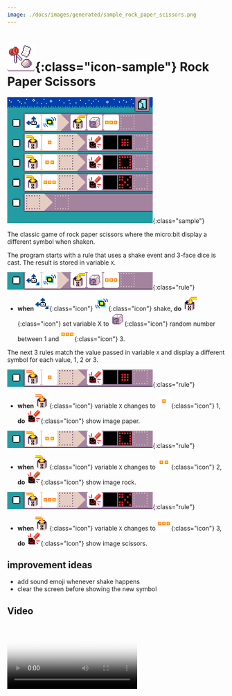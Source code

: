```yaml
---
image: ./docs/images/generated/sample_rock_paper_scissors.png
---
```


# ![Rock Paper Scissors icon](../images/generated/icon_sample_rock_paper_scissors.png){:class="icon-sample"} Rock Paper Scissors

![Rock Paper Scissors MicroCode program](../images/generated/sample_rock_paper_scissors.png){:class="sample"}

The classic game of rock paper scissors
where the micro:bit display a different
symbol when shaken.

The program starts with a rule that uses
a shake event and 3-face dice is cast. The result is stored in variable `X`.

![when shake, set variable X to random number up to 3](../images/generated/sample_rock_paper_scissors_page_1_rule_1.png){:class="rule"}

-   **when** ![accelerometer](../images/generated/icon_S3.png){:class="icon"} ![shake](../images/generated/icon_F17_shake.png){:class="icon"} shake, **do** ![set variable X](../images/generated/icon_A9A.png){:class="icon"} set variable X to ![dice](../images/generated/icon_M22.png){:class="icon"} random number between 1 and ![value 3](../images/generated/icon_M8.png){:class="icon"} 3.

The next 3 rules match the value passed in variable `X`
and display a different symbol for each value, 1, 2 or 3.

![when variable X changed to 1, paint rock](../images/generated/sample_rock_paper_scissors_page_1_rule_2.png){:class="rule"}

-   **when** ![variable X changed](../images/generated/icon_S9A.png){:class="icon"} variable `X` changes to ![value 1](../images/generated/icon_M6.png){:class="icon"} 1, **do** ![screen](../images/generated/icon_A5.png){:class="icon"} show image paper.

![when variable X changed to 2, paint paper](../images/generated/sample_rock_paper_scissors_page_1_rule_3.png){:class="rule"}

-   **when** ![variable X changed](../images/generated/icon_S9A.png){:class="icon"} variable `X` changes to ![value 2](../images/generated/icon_M7.png){:class="icon"} 2, **do** ![screen](../images/generated/icon_A5.png){:class="icon"} show image rock.

![when variable X changed to 3, paint scissors](../images/generated/sample_rock_paper_scissors_page_1_rule_4.png){:class="rule"}

-   **when** ![variable X changed](../images/generated/icon_S9A.png){:class="icon"} variable `X` changes to ![value 3](../images/generated/icon_M8.png){:class="icon"} 3, **do** ![screen](../images/generated/icon_A5.png){:class="icon"} show image scissors.

## improvement ideas

-   add sound emoji whenever shake happens
-   clear the screen before showing the new symbol


## Video

<video class="sample" poster="../videos/head-or-tail.png" src="../videos/rock-paper-scissors.mp4" controls="true"></video>
